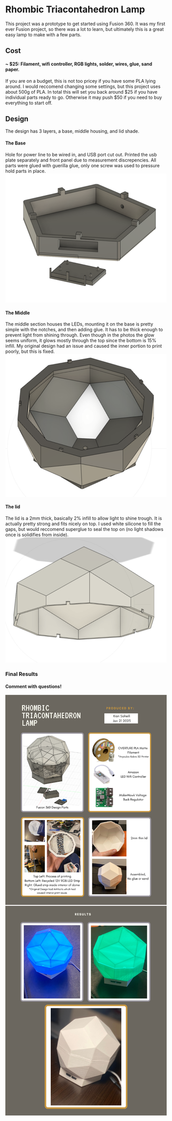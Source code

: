 
# Rhombic Triacontahedron Lamp

This project was a prototype to get started using Fusion 360.
It was my first ever Fusion project, so there was a lot to learn, but ultimately this is a great easy lamp to make with a few parts.


## Cost
#### ~ $25: Filament, wifi controller, RGB lights, solder, wires, glue, sand paper.
If you are on a budget, this is not too pricey if you have some PLA lying around.
I would reccomend changing some settings, but this project uses about 500g of PLA.
In total this will set you back around $25 if you have individual parts ready to go.
Otherwise it may push $50 if you need to buy everything to start off.

## Design
The design has 3 layers, a base, middle housing, and lid shade.

#### The Base

Hole for power line to be wired in, and USB port cut out.
Printed the usb plate separately and front panel due to measurement discrepencies. 
All parts were glued with guerilla glue, only one screw was used to pressure 
hold parts in place.
![alt text](https://raw.githubusercontent.com/ksoheili/Rhombic-Triacontahedron-Lamp/main/Images/Base.png)

#### The Middle
The middle section houses the LEDs, mounting it on the base is pretty simple with 
the notches, and then adding glue. It has to be thick enough to prevent light from 
shining through. Even though in the photos the glow seems uniform, it glows mostly
through the top since the bottom is 15% infill. My original design had an issue
and caused the inner portion to print poorly, but this is fixed. 
![alt text](https://raw.githubusercontent.com/ksoheili/Rhombic-Triacontahedron-Lamp/main/Images/Middle.png)

#### The lid
The lid is a 2mm thick, basically 2% infill to allow light to shine trough.
It is actually pretty strong and fits nicely on top. I used white silicone to fill
the gaps, but would reccomend superglue to seal the top on (no light shadows 
once is solidifies from inside).
![alt text](https://raw.githubusercontent.com/ksoheili/Rhombic-Triacontahedron-Lamp/main/Images/Lid.png)

### Final Results
#### Comment with questions!
![alt text](https://raw.githubusercontent.com/ksoheili/Rhombic-Triacontahedron-Lamp/main/Images/ResultsP1.png)
![alt text](https://raw.githubusercontent.com/ksoheili/Rhombic-Triacontahedron-Lamp/main/Images/ResultsP2.png)


